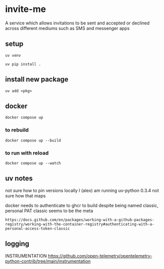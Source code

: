 # invite-me

A service which allows invitations to be sent and accepted or declined across different mediums such as SMS and
messenger apps

## setup

```
uv venv
```

```
uv pip install .
```

## install new package

```
uv add <pkg>
```

## docker
```
docker compose up
```
### to rebuild 
```
docker compose up --build
```

### to run with reload 
```
docker compose up --watch
```

## uv notes

not sure how to pin versions
locally I (alex) am running uv-python 0.3.4
not sure how that maps

docker needs to authenticate to ghcr to build
despite being named classic, personal PAT classic seems to be the meta

```
https://docs.github.com/en/packages/working-with-a-github-packages-registry/working-with-the-container-registry#authenticating-with-a-personal-access-token-classic
```

## logging

INSTRUMENTATION https://github.com/open-telemetry/opentelemetry-python-contrib/tree/main/instrumentation
